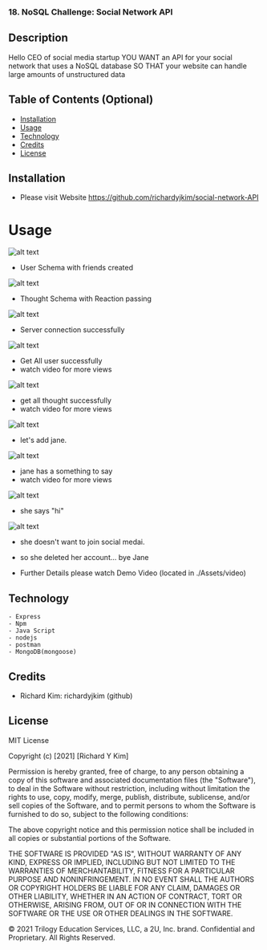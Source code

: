 ### 18. NoSQL Challenge: Social Network API


## Description 

Hello CEO of social media startup
YOU WANT an API for your social network that uses a NoSQL database
SO THAT your website can handle large amounts of unstructured data

## Table of Contents (Optional)


* [Installation](#installation)
* [Usage](#usage)
* [Technology](#technology)
* [Credits](#credits)
* [License](#license)


## Installation

- Please visit Website https://github.com/richardyjkim/social-network-API

# Usage 


![alt text](./Assets/screenshot/ss1.png)

- User Schema with friends created

![alt text](./Assets/screenshot/ss2.png)

- Thought Schema with Reaction passing

![alt text](./Assets/screenshot/ss3.png)

- Server connection successfully

![alt text](./Assets/screenshot/ss4.png)

- Get All user successfully
- watch video for more views

![alt text](./Assets/screenshot/ss5.png)

- get all thought successfully
- watch video for more views

![alt text](./Assets/screenshot/ss6.png)

- let's add jane. 


![alt text](./Assets/screenshot/ss7.png)

- jane has a something to say
- watch video for more views


![alt text](./Assets/screenshot/ss8.png)
- she says "hi"

![alt text](./Assets/screenshot/ss9.png)
- she doesn't want to join social medai.
- so she deleted her account... bye Jane


- Further Details please watch Demo Video (located in ./Assets/video)

## Technology
    - Express
    - Npm
    - Java Script
    - nodejs
    - postman
    - MongoDB(mongoose)

## Credits

 - Richard Kim: richardyjkim (github)


## License

MIT License

Copyright (c) [2021] [Richard Y Kim]

Permission is hereby granted, free of charge, to any person obtaining a copy
of this software and associated documentation files (the "Software"), to deal
in the Software without restriction, including without limitation the rights
to use, copy, modify, merge, publish, distribute, sublicense, and/or sell
copies of the Software, and to permit persons to whom the Software is
furnished to do so, subject to the following conditions:

The above copyright notice and this permission notice shall be included in all
copies or substantial portions of the Software.

THE SOFTWARE IS PROVIDED "AS IS", WITHOUT WARRANTY OF ANY KIND, EXPRESS OR
IMPLIED, INCLUDING BUT NOT LIMITED TO THE WARRANTIES OF MERCHANTABILITY,
FITNESS FOR A PARTICULAR PURPOSE AND NONINFRINGEMENT. IN NO EVENT SHALL THE
AUTHORS OR COPYRIGHT HOLDERS BE LIABLE FOR ANY CLAIM, DAMAGES OR OTHER
LIABILITY, WHETHER IN AN ACTION OF CONTRACT, TORT OR OTHERWISE, ARISING FROM,
OUT OF OR IN CONNECTION WITH THE SOFTWARE OR THE USE OR OTHER DEALINGS IN THE
SOFTWARE.

© 2021 Trilogy Education Services, LLC, a 2U, Inc. brand. Confidential and Proprietary. All Rights Reserved.
